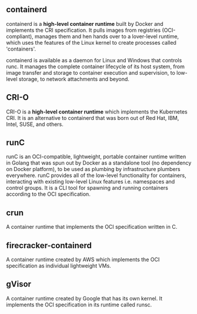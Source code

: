 ## containerd

containerd is a **high-level container runtime** built by Docker and implements the CRI specification. It pulls images from registries (OCI-compliant), manages them and hen hands over to a lover-level runtime, which uses the features of the Linux kernel to create processes called 'containers'.

containerd is available as a daemon for Linux and Windows that controls runc. It manages the complete container lifecycle of its host system, from image transfer and storage to container execution and supervision, to low-level storage, to network attachments and beyond.

## CRI-O

CRI-O is a **high-level container runtime** which implements the Kubernetes CRI. It is an alternative to containerd that was born out of Red Hat, IBM, Intel, SUSE, and others.

## runC

runC is an OCI-compatible, lightweight, portable container runtime written in Golang that was spun out by Docker as a standalone tool (no dependency on Docker platform), to be used as plumbing by infrastructure plumbers everywhere. runC provides all of the low-level functionality for containers, interacting with existing low-level Linux features i.e. namespaces and control groups. It is a CLI tool for spawning and running containers according to the OCI specification.

## crun

A container runtime that implements the OCI specification written in C.

## firecracker-containerd

A container runtime created by AWS which implements the OCI specification as individual lightweight VMs.

## gVisor

A container runtime created by Google that has its own kernel. It implements the OCI specification in its runtime called runsc.
